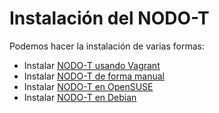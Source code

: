 
# Instalación del NODO-T

Podemos hacer la instalación de varias formas:
* Instalar [NODO-T usando Vagrant](./vagrant.md)
* Instalar [NODO-T de forma manual](./manual.md)
* Instalar [NODO-T en OpenSUSE](./opensuse.md)
* Instalar [NODO-T en Debian](./debian.md)
